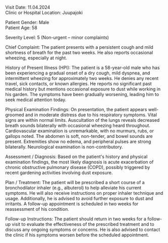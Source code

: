 Visit Date: 11.04.2024  
Clinic or Hospital Location: Juupajoki  

Patient Gender: Male  
Patient Age: 58  

Severity Level: 5 (Non-urgent – minor complaints)

Chief Complaint: The patient presents with a persistent cough and mild shortness of breath for the past two weeks. He also reports occasional wheezing, especially at night.

History of Present Illness (HPI): The patient is a 58-year-old male who has been experiencing a gradual onset of a dry cough, mild dyspnea, and intermittent wheezing for approximately two weeks. He denies any recent travel, sick contacts, or known allergies. He reports no significant past medical history but mentions occasional exposure to dust while working in his garden. The symptoms have been gradually worsening, leading him to seek medical attention today.

Physical Examination Findings: On presentation, the patient appears well-groomed and in moderate distress due to his respiratory symptoms. Vital signs are within normal limits. Auscultation of the lungs reveals decreased breath sounds bilaterally with occasional wheezing heard throughout. Cardiovascular examination is unremarkable, with no murmurs, rubs, or gallops noted. The abdomen is soft, non-tender, and bowel sounds are present. Extremities show no edema, and peripheral pulses are strong bilaterally. Neurological examination is non-contributory.

Assessment / Diagnosis: Based on the patient's history and physical examination findings, the most likely diagnosis is acute exacerbation of chronic obstructive pulmonary disease (COPD), possibly triggered by recent gardening activities involving dust exposure.

Plan / Treatment: The patient will be prescribed a short course of a bronchodilator inhaler (e.g., albuterol) to help alleviate his current symptoms. He will also receive instructions on proper inhaler technique and usage. Additionally, he is advised to avoid further exposure to dust and irritants. A follow-up appointment is scheduled in two weeks for reassessment of his condition.

Follow-up Instructions: The patient should return in two weeks for a follow-up visit to evaluate the effectiveness of the prescribed treatment and to discuss any ongoing symptoms or concerns. He is also advised to contact the clinic if his symptoms worsen before the scheduled appointment.
